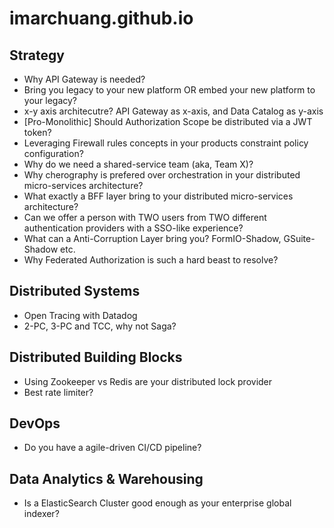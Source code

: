 # imarchuang.github.io

## Strategy

* Why API Gateway is needed?
* Bring you legacy to your new platform OR embed your new platform to your legacy?
* x-y axis architecutre? API Gateway as x-axis, and Data Catalog as y-axis
* [Pro-Monolithic] Should Authorization Scope be distributed via a JWT token?
* Leveraging Firewall rules concepts in your products constraint policy configuration?
* Why do we need a shared-service team (aka, Team X)?
* Why cherography is prefered over orchestration in your distributed micro-services architecture?
* What exactly a BFF layer bring to your distributed micro-services architecture?
* Can we offer a person with TWO users from TWO different authentication providers with a SSO-like experience?
* What can a Anti-Corruption Layer bring you? FormIO-Shadow, GSuite-Shadow etc.
* Why Federated Authorization is such a hard beast to resolve?


## Distributed Systems
* Open Tracing with Datadog
* 2-PC, 3-PC and TCC, why not Saga?

## Distributed Building Blocks
* Using Zookeeper vs Redis are your distributed lock provider
* Best rate limiter?

## DevOps
* Do you have a agile-driven CI/CD pipeline?

## Data Analytics & Warehousing
* Is a ElasticSearch Cluster good enough as your enterprise global indexer?
